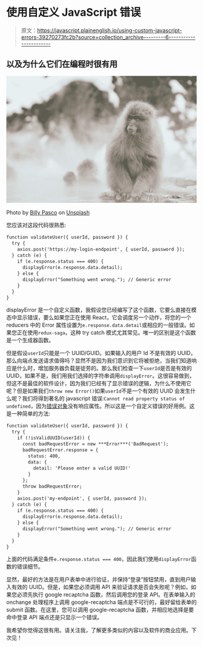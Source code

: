 # 使用自定义 JavaScript 错误

> 原文：<https://javascript.plainenglish.io/using-custom-javascript-errors-39270273fc2b?source=collection_archive---------6----------------------->

## 以及为什么它们在编程时很有用

![](img/093e45934884dffae4590bd3dd1a417f.png)

Photo by [Billy Pasco](https://unsplash.com/@billy_pasco?utm_source=medium&utm_medium=referral) on [Unsplash](https://unsplash.com?utm_source=medium&utm_medium=referral)

您应该对这段代码很熟悉:

```
function validateUser({ userId, password }) {
  try {
    axios.post('https://my-login-endpoint', { userId, password });
  } catch (e) {
    if (e.response.status === 400) {
      displayError(e.response.data.detail);
    } else {
      displayError("Something went wrong."); // Generic error
    }
  }
}
```

displayError 是一个自定义函数，我假设您已经编写了这个函数，它要么直接在模态中显示错误，要么如果您正在使用 React，它会调度另一个动作，将您的一个 reducers 中的 Error 属性设置为`e.response.data.detail`或相应的一般错误。如果您正在使用`redux-saga`，这种 try catch 模式尤其常见。唯一的区别是这个函数是一个生成器函数。

但是假设`userId`只能是一个 UUID/GUID。如果输入的用户 Id 不是有效的 UUID，那么向端点发送请求值得吗？显然不是因为我们意识到它将被拒绝，当我们知道响应是什么时，增加服务器负载是徒劳的。那么我们检查一下`userId`是否是有效的 UUID，如果不是，我们用我们选择的字符串调用`displayError`。这很容易做到，但这不是最佳的软件设计，因为我们已经有了显示错误的逻辑，为什么不使用它呢？但是如果我们`throw new Error()`如果`userId`不是一个有效的 UUID 会发生什么呢？我们将得到著名的 javascript 错误:`Cannot read property status of undefined`，因为[错误对象](https://developer.mozilla.org/en-US/docs/Web/JavaScript/Reference/Global_Objects/Error)没有响应属性。所以这是一个自定义错误的好用例。这是一种简单的方法:

```
function validateUser({ userId, password }) {
  try {
    if (!isValidUUID(userId)) {
      const badRequestError = new ***Error***('BadRequest');
      badRequestError.response = {
        status: 400,
        data: {
          detail: 'Please enter a valid UUID!'
        }
      };
      throw badRequestError;
    }
    axios.post('my-endpoint', { userId, password });
  } catch (e) {
    if (e.response.status === 400) {
      displayError(e.response.data.detail);
    } else {
      displayError("Something went wrong."); // Generic error
    }
  }
}
```

上面的代码满足条件`e.response.status === 400`，因此我们使用`displayError`函数的错误细节。

显然，最好的方法是在用户表单中进行验证，并保持“登录”按钮禁用，直到用户输入有效的 UUID。但是，如果您必须调用 API 来验证请求是否会失败呢？例如，如果您必须先执行 google recaptcha 函数，然后调用您的登录 API。在表单输入的 onchange 处理程序上调用 google-recaptcha 端点是不可行的，最好留给表单的 submit 函数。在这里，您可以调用 google-recaptcha 函数，并相应地选择是要命中登录 API 端点还是只显示一个错误。

我希望你觉得这很有用。请关注我，了解更多类似的内容以及软件的商业应用。下次见！